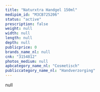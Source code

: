 ```yaml
---
title: "Naturxtra Handgel 150ml"
medipim_id: "M3CB725206"
status: "active"
prescription: false
weight: null
width: null
length: null
depth: null
publicprice: 0
brands_name_nl: null
cnk: "3154812"
photos_medium: null
apbcategory_name_nl: "Cosmetisch"
publiccategory_name_nl: "Handverzorging"
---
```

null
